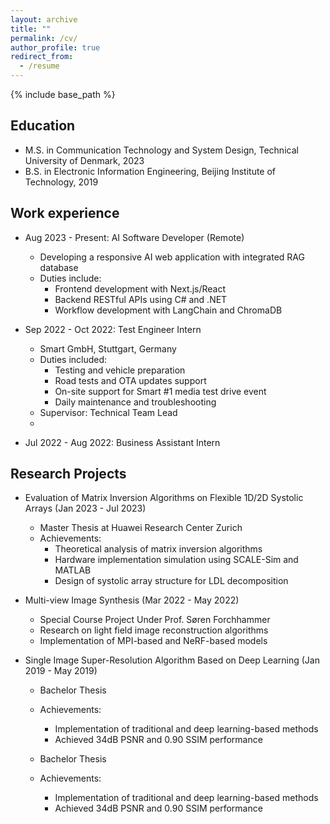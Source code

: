 ```yaml
---
layout: archive
title: ""
permalink: /cv/
author_profile: true
redirect_from:
  - /resume
---
```


{% include base_path %}

## Education
* M.S. in Communication Technology and System Design, Technical University of Denmark, 2023
* B.S. in Electronic Information Engineering, Beijing Institute of Technology, 2019

## Work experience
* Aug 2023 - Present: AI Software Developer (Remote)
  * Developing a responsive AI web application with integrated RAG database
  * Duties include:
    * Frontend development with Next.js/React
    * Backend RESTful APIs using C# and .NET
    * Workflow development with LangChain and ChromaDB
  
* Sep 2022 - Oct 2022: Test Engineer Intern
  * Smart GmbH, Stuttgart, Germany
  * Duties included:
    * Testing and vehicle preparation
    * Road tests and OTA updates support
    * On-site support for Smart #1 media test drive event
    * Daily maintenance and troubleshooting
  * Supervisor: Technical Team Lead
  * 
* Jul 2022 - Aug 2022: Business Assistant Intern

## Research Projects
* Evaluation of Matrix Inversion Algorithms on Flexible 1D/2D Systolic Arrays (Jan 2023 - Jul 2023)
  * Master Thesis at Huawei Research Center Zurich
  * Achievements:
    * Theoretical analysis of matrix inversion algorithms
    * Hardware implementation simulation using SCALE-Sim and MATLAB
    * Design of systolic array structure for LDL decomposition

* Multi-view Image Synthesis (Mar 2022 - May 2022) 
  * Special Course Project Under Prof. Søren Forchhammer
  * Research on light field image reconstruction algorithms
  * Implementation of MPI-based and NeRF-based models

* Single Image Super-Resolution Algorithm Based on Deep Learning (Jan 2019 - May 2019)
  * Bachelor Thesis 
  * Achievements:
    * Implementation of traditional and deep learning-based methods
    * Achieved 34dB PSNR and 0.90 SSIM performance
  
  * Bachelor Thesis 
  * Achievements:
    * Implementation of traditional and deep learning-based methods
    * Achieved 34dB PSNR and 0.90 SSIM performance
  